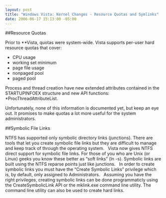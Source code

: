 ```yaml
---
layout: post
title: "Windows Vista: Kernel Changes - Resource Quotas and Symlinks"
date: 2006-06-17 15:13:00 -05:00
---
```


##Resource Quotas

Prior to **Vista, quotas were system-wide. Vista supports per-user hard resource quotas that cover:

* CPU usage
* working set minimum
* page file usage
* nonpaged pool
* paged pool

Process and thread creation have new extended attributes contained in the STARTUPINFOEX structure and new API functions: *ProcThreadAttributeList.

Unfortunately, none of this information is documented yet, but keep an eye out. It promises to make quotas a lot more useful for the system administrators.

##Symbolic File Links

NTFS has supported only symbolic directory links (junctions). There are tools that let you create symbolic file links but they are difficult to manage and keep track of through the operating system.
 
Vista now gives NTFS direct support for symbolic file links. For those of you who are Unix (or Linux) geeks you know these better as “soft links” (ln -s). Symbolic links are built using the NTFS reparse points just like junctions.
 
In order to create symbolic links you must have the “Create Symbolic Links” privilege which is, by default, only assigned to Administrators.
 
Assuming you have the right privileges, creating symbolic links can be done programmaticly using the CreateSymbolicLink API or the mklink.exe command line utility. The command line utility can also be used to create hard links.
